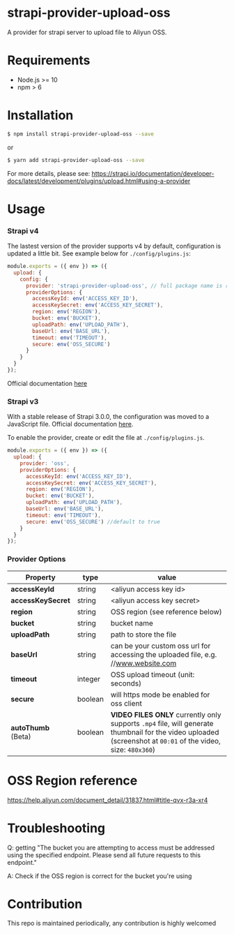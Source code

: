 # strapi-provider-upload-oss
A provider for strapi server to upload file to Aliyun OSS.

# Requirements
- Node.js >= 10
- npm > 6

# Installation
```bash
$ npm install strapi-provider-upload-oss --save
```

or

```bash
$ yarn add strapi-provider-upload-oss --save
```

For more details, please see: https://strapi.io/documentation/developer-docs/latest/development/plugins/upload.html#using-a-provider

# Usage


### Strapi v4

The lastest version of the provider supports v4 by default, configuration is updated a little bit. See example below for ```./config/plugins.js```:

```javascript
module.exports = ({ env }) => ({
  upload: {
    config: {
      provider: 'strapi-provider-upload-oss', // full package name is required
      providerOptions: {
        accessKeyId: env('ACCESS_KEY_ID'),
        accessKeySecret: env('ACCESS_KEY_SECRET'),
        region: env('REGION'),
        bucket: env('BUCKET'),
        uploadPath: env('UPLOAD_PATH'),
        baseUrl: env('BASE_URL'),
        timeout: env('TIMEOUT'),
        secure: env('OSS_SECURE')
      }
    }
  }
});
```

Official documentation [here](https://docs.strapi.io/developer-docs/latest/plugins/upload.html#enabling-the-provider)

### Strapi v3

With a stable release of Strapi 3.0.0, the configuration was moved to a JavaScript file. Official documentation [here](https://docs-v3.strapi.io/developer-docs/latest/development/plugins/upload.html#enabling-the-provider).

To enable the provider, create or edit the file at ```./config/plugins.js```.

```javascript
module.exports = ({ env }) => ({
  upload: {
    provider: 'oss',
    providerOptions: {
      accessKeyId: env('ACCESS_KEY_ID'),
      accessKeySecret: env('ACCESS_KEY_SECRET'),
      region: env('REGION'),
      bucket: env('BUCKET'),
      uploadPath: env('UPLOAD_PATH'),
      baseUrl: env('BASE_URL'),
      timeout: env('TIMEOUT'),
      secure: env('OSS_SECURE') //default to true
    }
  }
});
```

### Provider Options

Property | type |  value
----- | ---- | ------------
**accessKeyId** | string | &lt;aliyun access key id&gt;
**accessKeySecret** | string | &lt;aliyun access key secret&gt;
**region** | string | OSS region (see reference below)
**bucket** | string | bucket name
**uploadPath** | string | path to store the file
**baseUrl** | string | can be your custom oss url for accessing the uploaded file, e.g. //www.website.com
**timeout** | integer | OSS upload timeout (unit: seconds)
**secure** | boolean | will https mode be enabled for oss client
**autoThumb** (Beta) | boolean |  **VIDEO FILES ONLY** currently only supports `.mp4` file, will generate thumbnail for the video uploaded (screenshot at `00:01` of the video, size: `480x360`)


# OSS Region reference
https://help.aliyun.com/document_detail/31837.html#title-qvx-r3a-xr4

# Troubleshooting

Q: getting "The bucket you are attempting to access must be addressed using the specified endpoint. Please send all future requests to this endpoint."

A: Check if the OSS region is correct for the bucket you're using

# Contribution
This repo is maintained periodically, any contribution is highly welcomed
